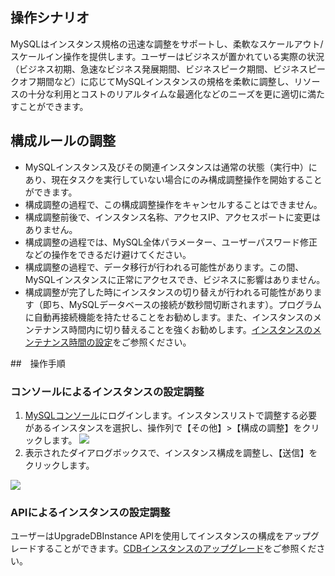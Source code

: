 ## 操作シナリオ
MySQLはインスタンス規格の迅速な調整をサポートし、柔軟なスケールアウト/スケールイン操作を提供します。ユーザーはビジネスが置かれている実際の状況（ビジネス初期、急速なビジネス発展期間、ビジネスピーク期間、ビジネスピークオフ期間など）に応じてMySQLインスタンスの規格を柔軟に調整し、リソースの十分な利用とコストのリアルタイムな最適化などのニーズを更に適切に満たすことができます。

<span id="guize"></span>

## 構成ルールの調整
- MySQLインスタンス及びその関連インスタンスは通常の状態（実行中）にあり、現在タスクを実行していない場合にのみ構成調整操作を開始することができます。
- 構成調整の過程で、この構成調整操作をキャンセルすることはできません。
- 構成調整前後で、インスタンス名称、アクセスIP、アクセスポートに変更はありません。
- 構成調整の過程では、MySQL全体パラメーター、ユーザーパスワード修正などの操作をできるだけ避けてください。
- 構成調整の過程で、データ移行が行われる可能性があります。この間、MySQLインスタンスに正常にアクセスでき、ビジネスに影響はありません。
- 構成調整が完了した時にインスタンスの切り替えが行われる可能性があります（即ち、MySQLデータベースの接続が数秒間切断されます）。プログラムに自動再接続機能を持たせることをお勧めします。また、インスタンスのメンテナンス時間内に切り替えることを強くお勧めします。[インスタンスのメンテナンス時間の設定](https://intl.cloud.tencent.com/document/product/236/10929)をご参照ください。


##　操作手順
### コンソールによるインスタンスの設定調整
1. [MySQLコンソール](https://console.cloud.tencent.com/cdb)にログインします。インスタンスリストで調整する必要があるインスタンスを選択し、操作列で【その他】>【構成の調整】をクリックします。
![](https://main.qcloudimg.com/raw/bddf4d9354753da23a0730fb91e01227.png)
2. 表示されたダイアログボックスで、インスタンス構成を調整し、【送信】をクリックします。

![](https://main.qcloudimg.com/raw/fd7b5ead8e0aaeaa89248dcf12f58c02.png)

### APIによるインスタンスの設定調整
ユーザーはUpgradeDBInstance APIを使用してインスタンスの構成をアップグレードすることができます。[CDBインスタンスのアップグレード](http://intl.cloud.tencent.com/document/product/236/15876)をご参照ください。

